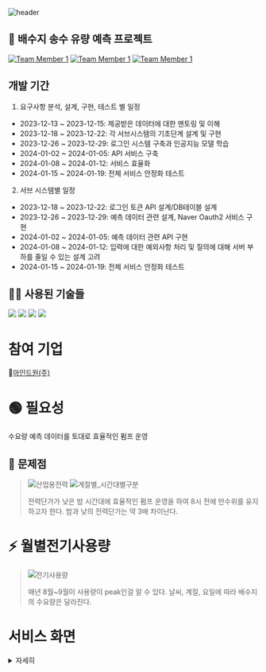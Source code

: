 ![header](https://capsule-render.vercel.app/api?type=waving&color=0:ec5c08,100:f73e26&FontColor=41544c&text=FianlProject&&animation=twinkling&fontSize=40&fontAlignY=50&fontAlign=50&height=180)


## 🧾 배수지 송수 유량 예측 프로젝트


[![Team Member 1](https://img.shields.io/badge/BE:전병건-8B00FF?style=social&logo=github)](https://github.com/wnahswl)
[![Team Member 1](https://img.shields.io/badge/DB:김지훈-8B00FF?style=social&logo=github)](https://github.com/housekjh1)
[![Team Member 1](https://img.shields.io/badge/FE:지병규-8B00FF?style=social&logo=github)](https://github.com/Read-Ji-Code)


## 개발 기간

1. 요구사항 분석, 설계, 구현, 테스트 별 일정
+ 2023-12-13 ~ 2023-12-15: 제공받은 데이터에 대한 멘토링 및 이해
+ 2023-12-18 ~ 2023-12-22: 각 서브시스템의 기초단계 설계 및 구현
+ 2023-12-26 ~ 2023-12-29: 로그인 시스템 구축과 인공지능 모델 학습
+ 2024-01-02 ~ 2024-01-05: API 서비스 구축
+ 2024-01-08 ~ 2024-01-12: 서비스 효율화
+ 2024-01-15 ~ 2024-01-19: 전체 서비스 안정화 테스트

2. 서브 시스템별 일정
+ 2023-12-18 ~ 2023-12-22: 로그인 토큰 API 설계/DB테이블 설계
+ 2023-12-26 ~ 2023-12-29: 예측 데이터 관련 설계, Naver Oauth2 서비스 구현
+ 2024-01-02 ~ 2024-01-05: 예측 데이터 관련 API 구현
+ 2024-01-08 ~ 2024-01-12: 입력에 대한 예외사항 처리 및 질의에 대해 서버 부하를 줄일 수 있는 설계 고려
+ 2024-01-15 ~ 2024-01-19: 전체 서비스 안정화 테스트

## 👨‍💻 사용된 기술들
<div>
<img src="https://img.shields.io/badge/spring-6DB33F?style=for-the-badge&logo=spring&logoColor=white"> 
<img src="https://img.shields.io/badge/mysql-4479A1?style=for-the-badge&logo=mysql&logoColor=white"> 
<img src="https://img.shields.io/badge/github-181717?style=for-the-badge&logo=github&logoColor=white">
<img src="https://img.shields.io/badge/flask-000000?style=for-the-badge&logo=flask&logoColor=white">
</div>





# 참여 기업
🔗[마인드원(주)](https://www.mind-one.co.kr/)

# 🟢 필요성
수요량 예측 데이터를 토대로 효율적인 펌프 운영

## 🧩 문제점
>![산업용전력](https://github.com/wnahswl/FinalProject/assets/65122056/8caebce2-1b58-4bf4-9ccc-ed0c594dc368) ![계절별_시간대별구분](https://github.com/wnahswl/FinalProject/assets/65122056/859df60d-0b0e-4995-91bd-4791ece2bb0e)
>
>전력단가가 낮은 밤 시간대에 효율적인 펌프 운영을 하여 8시 전에 만수위를 유지하고자 한다.
>밤과 낮의 전력단가는 약 3배 차이난다.


# ⚡ 월별전기사용량
>![전기샤용량](https://github.com/wnahswl/FinalProject/assets/65122056/89dc0e3e-bf63-462f-aa4e-1420c5bc89c5)
>
>매년 8월~9월이 사용량이 peak인걸 알 수 있다.
>날씨, 계절, 요일에 따라 배수지의 수요량은 달라진다.
>

# 서비스 화면
<details>
    <summary>자세히</summary>
![1](https://github.com/wnahswl/FinalProject/assets/65122056/eb4690a1-8598-4297-9ef8-e9e3edfe3b15)
![2](https://github.com/wnahswl/FinalProject/assets/65122056/4a3dc66c-a796-4b0a-acc1-e2a728a0fe18)
![3](https://github.com/wnahswl/FinalProject/assets/65122056/34d15d73-ffae-46c8-8a40-c63432f7a54e)
![4](https://github.com/wnahswl/FinalProject/assets/65122056/441ca33c-30aa-4df2-9076-7533c5759e33)
![peak](https://github.com/wnahswl/FinalProject/assets/65122056/9beb43c5-e016-482a-a861-23274d3ad031)




</details>




